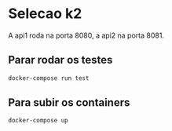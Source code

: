 # Selecao k2

A api1 roda na porta 8080, a api2 na porta 8081.

## Parar rodar os testes

```sh
docker-compose run test
```

## Para subir os containers

```sh
docker-compose up
```